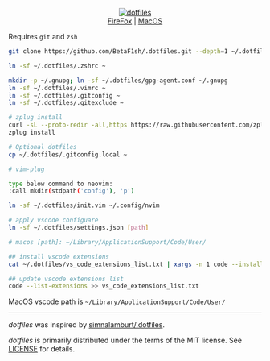 <p align=center>
  <a href="https://github.com/BetaF1sh">
    <img alt="dotfiles" src="./logo.png">
  </a>
  <br>
  <a href="docs/FireFox.md">FireFox</a> | <a href="docs/MBP.md">MacOS</a>
</p>

Requires `git` and `zsh`

```bash
git clone https://github.com/BetaF1sh/.dotfiles.git --depth=1 ~/.dotfiles

ln -sf ~/.dotfiles/.zshrc ~

mkdir -p ~/.gnupg; ln -sf ~/.dotfiles/gpg-agent.conf ~/.gnupg
ln -sf ~/.dotfiles/.vimrc ~
ln -sf ~/.dotfiles/.gitconfig ~
ln -sf ~/.dotfiles/.gitexclude ~

# zplug install
curl -sL --proto-redir -all,https https://raw.githubusercontent.com/zplug/installer/master/installer.zsh | zsh
zplug install

# Optional dotfiles
cp ~/.dotfiles/.gitconfig.local ~

# vim-plug

type below command to neovim:
:call mkdir(stdpath('config'), 'p')

ln -sf ~/.dotfiles/init.vim ~/.config/nvim

# apply vscode configuare
ln -sf ~/.dotfiles/settings.json [path]

# macos [path]: ~/Library/ApplicationSupport/Code/User/

## install vscode extensions
cat ~/.dotfiles/vs_code_extensions_list.txt | xargs -n 1 code --install-extension

## update vscode extensions list
code --list-extensions >> vs_code_extensions_list.txt
```

MacOS vscode path is `~/Library/ApplicationSupport/Code/User/`

--------
*dotfiles* was inspired by [simnalamburt/.dotfiles](https://github.com/simnalamburt/.dotfiles).

*dotfiles* is primarily distributed under the terms of the MIT license. See [LICENSE](./LICENSE) for details.
